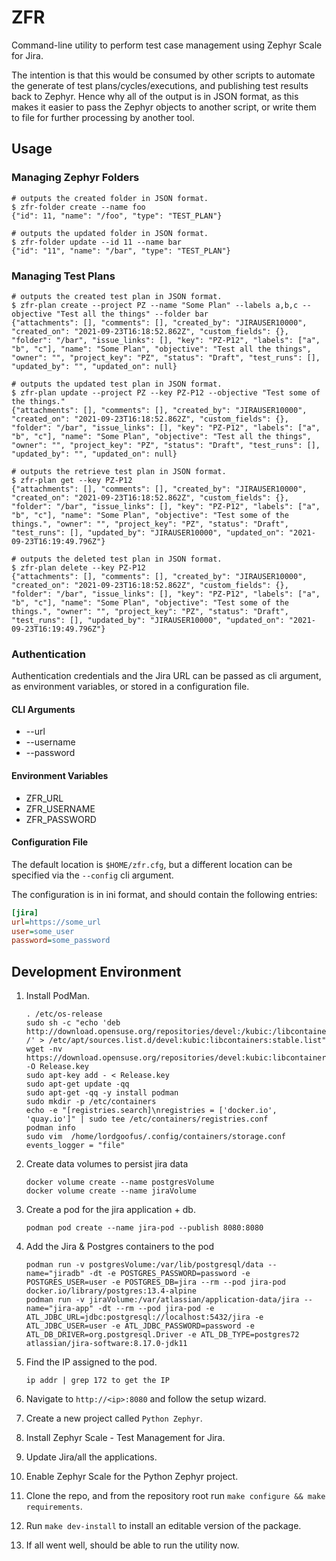 # ZFR

Command-line utility to perform test case management using Zephyr Scale for Jira.

The intention is that this would be consumed by other scripts to automate the
generate of test plans/cycles/executions, and publishing test results back to
Zephyr. Hence why all of the output is in JSON format, as this makes it easier
to pass the Zephyr objects to another script, or write them to file for further
processing by another tool.

## Usage

### Managing Zephyr Folders

```shell
# outputs the created folder in JSON format.
$ zfr-folder create --name foo
{"id": 11, "name": "/foo", "type": "TEST_PLAN"}

# outputs the updated folder in JSON format.
$ zfr-folder update --id 11 --name bar
{"id": "11", "name": "/bar", "type": "TEST_PLAN"}
```

### Managing Test Plans

```shell
# outputs the created test plan in JSON format.
$ zfr-plan create --project PZ --name "Some Plan" --labels a,b,c --objective "Test all the things" --folder bar
{"attachments": [], "comments": [], "created_by": "JIRAUSER10000", "created_on": "2021-09-23T16:18:52.862Z", "custom_fields": {}, "folder": "/bar", "issue_links": [], "key": "PZ-P12", "labels": ["a", "b", "c"], "name": "Some Plan", "objective": "Test all the things", "owner": "", "project_key": "PZ", "status": "Draft", "test_runs": [], "updated_by": "", "updated_on": null}

# outputs the updated test plan in JSON format.
$ zfr-plan update --project PZ --key PZ-P12 --objective "Test some of the things."
{"attachments": [], "comments": [], "created_by": "JIRAUSER10000", "created_on": "2021-09-23T16:18:52.862Z", "custom_fields": {}, "folder": "/bar", "issue_links": [], "key": "PZ-P12", "labels": ["a", "b", "c"], "name": "Some Plan", "objective": "Test all the things", "owner": "", "project_key": "PZ", "status": "Draft", "test_runs": [], "updated_by": "", "updated_on": null}

# outputs the retrieve test plan in JSON format.
$ zfr-plan get --key PZ-P12
{"attachments": [], "comments": [], "created_by": "JIRAUSER10000", "created_on": "2021-09-23T16:18:52.862Z", "custom_fields": {}, "folder": "/bar", "issue_links": [], "key": "PZ-P12", "labels": ["a", "b", "c"], "name": "Some Plan", "objective": "Test some of the things.", "owner": "", "project_key": "PZ", "status": "Draft", "test_runs": [], "updated_by": "JIRAUSER10000", "updated_on": "2021-09-23T16:19:49.796Z"}

# outputs the deleted test plan in JSON format.
$ zfr-plan delete --key PZ-P12
{"attachments": [], "comments": [], "created_by": "JIRAUSER10000", "created_on": "2021-09-23T16:18:52.862Z", "custom_fields": {}, "folder": "/bar", "issue_links": [], "key": "PZ-P12", "labels": ["a", "b", "c"], "name": "Some Plan", "objective": "Test some of the things.", "owner": "", "project_key": "PZ", "status": "Draft", "test_runs": [], "updated_by": "JIRAUSER10000", "updated_on": "2021-09-23T16:19:49.796Z"}
```

### Authentication

Authentication credentials and the Jira URL can be passed as cli argument, as environment variables, or stored in a configuration file.

#### CLI Arguments

- --url
- --username
- --password

#### Environment Variables

- ZFR_URL
- ZFR_USERNAME
- ZFR_PASSWORD

#### Configuration File

The default location is ```$HOME/zfr.cfg```, but a different location can be specified via the ```--config``` cli argument.

The configuration is in ini format, and should contain the following entries:

```ini
[jira]
url=https://some_url
user=some_user
password=some_password
```

## Development Environment

1. Install PodMan.

    ```shell
    . /etc/os-release
    sudo sh -c "echo 'deb http://download.opensuse.org/repositories/devel:/kubic:/libcontainers:/stable/x${NAME}_${VERSION_ID}/ /' > /etc/apt/sources.list.d/devel:kubic:libcontainers:stable.list"
    wget -nv https://download.opensuse.org/repositories/devel:kubic:libcontainers:stable/x${NAME}_${VERSION_ID}/Release.key -O Release.key
    sudo apt-key add - < Release.key
    sudo apt-get update -qq
    sudo apt-get -qq -y install podman
    sudo mkdir -p /etc/containers
    echo -e "[registries.search]\nregistries = ['docker.io', 'quay.io']" | sudo tee /etc/containers/registries.conf
    podman info
    sudo vim  /home/lordgoofus/.config/containers/storage.conf
    events_logger = "file"
    ```

2. Create data volumes to persist jira data

    ```shell
    docker volume create --name postgresVolume
    docker volume create --name jiraVolume
    ```

3. Create a pod for the jira application + db.

    ```shell
    podman pod create --name jira-pod --publish 8080:8080
    ```

4. Add the Jira & Postgres containers to the pod

    ```shell
    podman run -v postgresVolume:/var/lib/postgresql/data --name="jiradb" -dt -e POSTGRES_PASSWORD=password -e POSTGRES_USER=user -e POSTGRES_DB=jira --rm --pod jira-pod docker.io/library/postgres:13.4-alpine
    podman run -v jiraVolume:/var/atlassian/application-data/jira --name="jira-app" -dt --rm --pod jira-pod -e ATL_JDBC_URL=jdbc:postgresql://localhost:5432/jira -e ATL_JDBC_USER=user -e ATL_JDBC_PASSWORD=password -e ATL_DB_DRIVER=org.postgresql.Driver -e ATL_DB_TYPE=postgres72 atlassian/jira-software:8.17.0-jdk11
    ```

5. Find the IP assigned to the pod.

    ```shell
    ip addr | grep 172 to get the IP
    ```

6. Navigate to ```http://<ip>:8080``` and follow the setup wizard.

7. Create a new project called ```Python Zephyr```.

8. Install Zephyr Scale - Test Management for Jira.

9. Update Jira/all the applications.

10. Enable Zephyr Scale for the Python Zephyr project.

11. Clone the repo, and from the repository root run ```make configure && make requirements```.

12. Run ```make dev-install``` to install an editable version of the package.

13. If all went well, should be able to run the utility now.